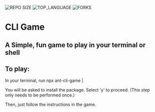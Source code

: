 ![REPO SIZE](https://img.shields.io/github/repo-size/scottbromander/the_marketplace.svg?style=flat-square)
![TOP_LANGUAGE](https://img.shields.io/github/languages/top/scottbromander/the_marketplace.svg?style=flat-square)
![FORKS](https://img.shields.io/github/forks/scottbromander/the_marketplace.svg?style=social)

# CLI Game

## A Simple, fun game to play in your terminal or shell

## To play:

In your terminal, run 
npx ant-cli-game |

You will be asked to install the package. Select 'y' to proceed. (This step only needs to be performed once.)

Then, just follow the instructions in the game.

